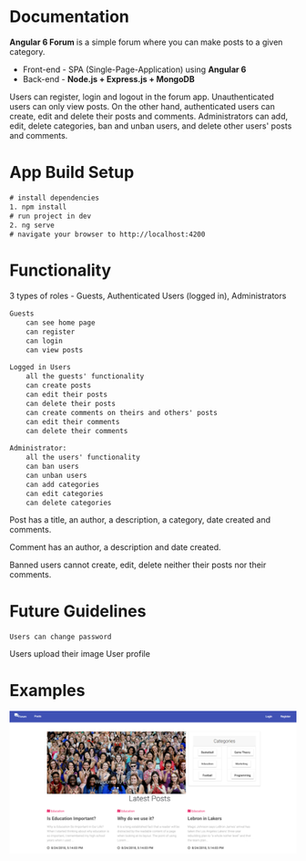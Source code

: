 # Documentation
**Angular 6 Forum** is a simple forum where you can make posts to a given category.
* Front-end - SPA (Single-Page-Application) using **Angular 6**
* Back-end - **Node.js + Express.js + MongoDB**

Users can register, login and logout in the forum app. Unauthenticated users can only view posts.
On the other hand, authenticated users can create, edit and delete their posts and comments.
Administrators can add, edit, delete categories, ban and unban users, and delete other users' posts and comments.
# App Build Setup
```
# install dependencies
1. npm install
# run project in dev
2. ng serve
# navigate your browser to http://localhost:4200
```

# Functionality
3 types of roles - Guests, Authenticated Users (logged in), Administrators
```
Guests
    can see home page
    can register
    can login
    can view posts
```
```
Logged in Users
    all the guests' functionality
    can create posts
    can edit their posts
    can delete their posts
    can create comments on theirs and others' posts
    can edit their comments
    can delete their comments
```

```
Administrator:
    all the users' functionality
    can ban users
    can unban users
    can add categories
    can edit categories
    can delete categories
```

Post has a title, an author, a description, a category, date created and comments.

Comment has an author, a description and date created.

Banned users cannot create, edit, delete neither their posts nor their comments.
	
# Future Guidelines
	Users can change password
  Users upload their image
  User profile
# Examples
![Home-Page](./forum-project/src/assets/home-page.png?raw=true)

